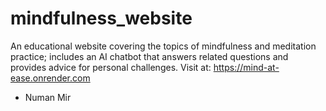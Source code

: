# mindfulness_website

An educational website covering the topics of mindfulness and meditation practice; includes an AI chatbot that answers related questions and provides advice for personal challenges.
Visit at: https://mind-at-ease.onrender.com

- Numan Mir
